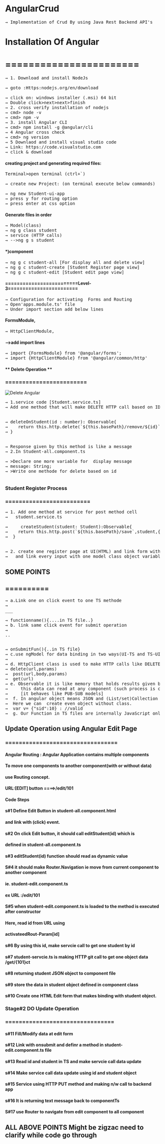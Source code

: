 # AngularCrud 
<pre>
&#8594; Implementation of Crud By using Java Rest Backend API's
</pre>
# Installation Of Angular
# =======================
<pre>
&#8594; 1. Download and install NodeJs
											
&#8594; goto :Https:nodejs.org/en/download
											
&#8594; click on: windows installer (.msi) 64 bit
&#8594; Double click>next>next>finish
&#8594; 2. cross verify installation of nodejs
&#8594; cmd> node -v
&#8594; cmd> npm -v
&#8594; 3. install Angular CLI
&#8594; cmd> npm install -g @angular/cli
&#8594; 4 Angular cross check
&#8594; cmd> ng version
&#8594; 5 Downlaod and install visual studio code
&#8594; Link: https://code.visualstudio.com
&#8594; click & download
</pre>
#### creating project and generating required files:
<pre
&#8594; open  --->Terminal>open terminal (ctrl+`)

&#8594; create new Project: (on terminal execute below commands)

&#8594; ng new Student-ui-app
&#8594; press y for routing option
&#8594; press enter at css option
</pre>
#### Generate files in order
<pre>
&#8594; Model(class)
&#8594; ng g class student
&#8594; service (HTTP calls)
&#8594; -->ng g s student
</pre>
#### *)component
<pre>
&#8594; ng g c student-all [For display all and delete view]
&#8594; ng g c student-create [Student Register page view]
&#8594; ng g c student-edit [Student edit page view]
</pre>
#### =========================Level-3========================
<pre>
&#8594; Configuration for activating  Forms and Routing 
&#8594; Open'apps.module.ts' file
&#8594; Under import section add below lines
</pre>
####    FormsModule,
<pre>
&#8594; HttpClientModule,
</pre>
#### -->add import lines
<pre>
&#8594; import {FormsModule} from '@angular/forms';
&#8594; import {HttpClientModule} from '@angular/common/http'
</pre>
#### ** Delete Operation **
###  ========================
![Delete Angular](https://user-images.githubusercontent.com/53596726/233992683-c89276e5-8adc-41ce-b6c9-ad6c4d191232.png)
<pre>
&#8594; 1.service code [Student.service.ts]
&#8594; Add one method that will make DELETE HTTP call based on ID.
 
 
&#8594; deleteOnStudent(id : number): Observable<any>{
&#8594;    return this.http.delete(`${this.basePath}/remove/${id}`,{responseType : `text`});
&#8594; }


&#8594; Response given by this method is like a message
&#8594; 2.In Student-all.component.ts

&#8594; >Declare one more variable for  display message
&#8594; message: String;
&#8594; >Write one methode for delete based on id
</pre>
<pre></pre>
### Student Register Process
### =========================
<pre>
&#8594; 1. Add one method at service for post method cell
&#8594;   student.service.ts
   
&#8594;     createStudent(student: Student):Observable<any>{
&#8594;    return this.http.post(`${this.basePath}/save`,student,{responseType:'text'});
&#8594;  }


&#8594; 2. create one register page at UI(HTML) and link form with submit event
&#8594;   and link every input with one model class object variable.
</pre>
## SOME POINTS
## ==========
<pre>
&#8594; a.Link one on click event to one TS methode
&#8594; <div (click)="functionname()">___</div>
&#8594; functionname(){....in TS file..}
&#8594; b. link same click event for submit operation
&#8594; <form (ngSubmit)="onSubmitFun()">..</form>
&#8594; onSubmitFun(){..in TS file}
&#8594; c.use ngModel for data binding in two ways(UI-TS and TS-UI)
&#8594; <input..[(ngModel)]="objectName.variable"....>
&#8594; d. HttpClient class is used to make HTTP calls like DELETE,POST,GET..etc
&#8594; delete(url,params)
&#8594;  post(url,body,params)
&#8594;  get(url)
&#8594; e. Observable<T> it is like memory that holds results given by HTTP calls
&#8594;     this data can read at any component (such process is called as subscribe - read data).
&#8594; 	[it behaves like PUB-SUB models]
&#8594;  f. In angular object means JSON and (List/set)Collection means Array.
&#8594;  Here we can  create even object without class.
&#8594;  var v= {"sid":10} : //valid
&#8594;  g. Our Function in TS files are internally JavaScript only. 
</pre>
## Update Operation using Angular Edit Page
### =================================
#### Angular Routing : Angular Application contains multiple components
####                To move one components to another component(with or without data)
#### use Routing concept.
				
#### URL:[EDIT] button ====>/edit/101
				
#### Code Steps
#### s#1 Define Edit Button in student-all.component.html
####     and link with (click) event.
	 
#### s#2 On click Edit button, it should call editStudent(id) which is
####     defined in student-all.component.ts
				
#### s#3  editStudent(id) function should read as dynamic value

#### S#4 it should make Router.Navigation ie move from current component to another component
####     ie. student-edit.component.ts
	 
#### ex URL :/edit/101

#### S#5 when student-edit.component.ts is loaded  to the method is executed after constructor
     
#### Here, read id from URL using
#### activateedRout-Param[id]
	 
#### s#6 By using this id, make servcie call to get one student by id


#### s#7 student-servcie.ts is making HTTP git call to get one object data /get/{101}ct


#### s#8 returning  student JSON object to component file 

#### s#9 store the data in student object defined in component class

#### s#10 Create one HTML Edit form that makes binding with student object.

### Stage#2 DO Update Operation 
### ================================

#### s#11 Fill/Modify data at edit form

#### s#12 Link with onsubmit and definr a method in student-edit.component.ts file

#### s#13 Read id and student in TS and make servcie call data update

#### s#14 Make service call data update using id and student object

#### s#15 Service using HTTP PUT method and making n/w call to backend app

#### s#16 It is returning text message back to componentTs

#### S#17 use Router to navigate from edit component to all component


## ALL ABOVE POINTS Might be zigzac need to clarify while code go through
